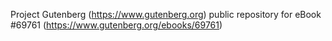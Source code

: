 Project Gutenberg (https://www.gutenberg.org) public repository for
eBook #69761 (https://www.gutenberg.org/ebooks/69761)
